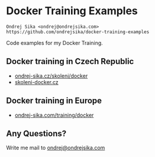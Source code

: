 # Docker Training Examples

    Ondrej Sika <ondrej@ondrejsika.com>
    https://github.com/ondrejsika/docker-training-examples

Code examples for my Docker Training.

## Docker training in Czech Republic

- [ondrej-sika.cz/skoleni/docker](https://ondrej-sika.cz/skoleni/docker?_s=gh-dte)
- [skoleni-docker.cz](https://skoleni-docker.cz/?_s=gh-dte)

## Docker training in Europe

- [ondrej-sika.com/training/docker](https://ondrej-sika.com/training/docker?_s=gh-dte)

## Any Questions?

Write me mail to <ondrej@ondrejsika.com>